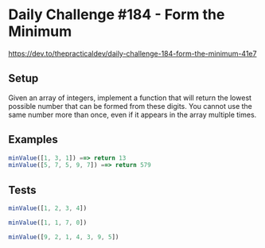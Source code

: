 # Daily Challenge #184 - Form the Minimum

https://dev.to/thepracticaldev/daily-challenge-184-form-the-minimum-41e7

## Setup

Given an array of integers, implement a function that will return the lowest possible number that can be formed from these digits. You cannot use the same number more than once, even if it appears in the array multiple times.

## Examples

```js
minValue([1, 3, 1]) ==> return 13
minValue([5, 7, 5, 9, 7]) ==> return 579
```

## Tests

```js
minValue([1, 2, 3, 4])

minValue([1, 1, 7, 0])

minValue([9, 2, 1, 4, 3, 9, 5])
```
